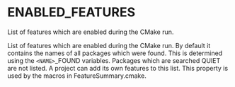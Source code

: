   

# ENABLED_FEATURES  
List of features which are enabled during the CMake run.  

List of features which are enabled during the CMake run.  By default
it contains the names of all packages which were found.  This is
determined using the ```<NAME>```_FOUND variables.  Packages which are
searched QUIET are not listed.  A project can add its own features to
this list.  This property is used by the macros in
FeatureSummary.cmake.  

